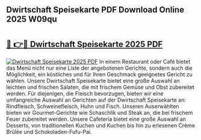 ## Dwirtschaft Speisekarte PDF Download Online 2025 W09qu

# <h2><a href="http://gc7vvot.nevu.top/?p=Dwirtschaft+Speisekarte">🔗 👉🔴 Dwirtschaft Speisekarte 2025 PDF</a></h2>

[![Dwirtschaft Speisekarte 2025 PDF](https://i.imgur.com/dBaPXMq.png)](http://gc7vvot.nevu.top/?p=Dwirtschaft+Speisekarte)
In einem Restaurant oder Café bietet das Menü nicht nur eine Liste der angebotenen Gerichte, sondern auch die Möglichkeit, ein köstliches und für Ihren Geschmack geeignetes Gericht zu wählen. Unsere Dwirtschaft Speisekarte bietet eine große Auswahl an leichten und frischen Salaten, die mit frischem Gemüse und Obst zubereitet werden. Für diejenigen, die Fleisch bevorzugen, bieten wir eine umfangreiche Auswahl an Gerichten auf der Dwirtschaft Speisekarte an: Rindfleisch, Schweinefleisch, Huhn und Fisch. Unseren Auserwählten bieten wir Gourmet-Gerichte wie Schaschlik und Steak an, die bei frischem Feuer zubereitet werden. Unsere Cafeteria bietet eine große Auswahl an Desserts, von traditionellen Kuchen und Kuchen bis hin zu erlesenen Crème Brûlée und Schokoladen-Fufu-Pai.
